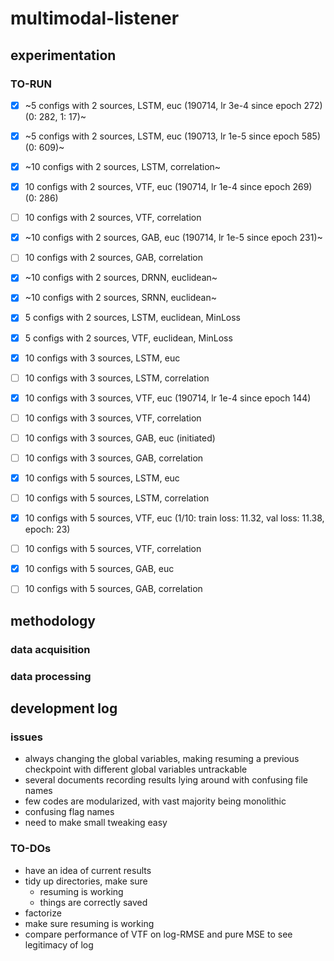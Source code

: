 # multimodal-listener

## experimentation

### TO-RUN
- [x] ~5 configs with 2 sources, LSTM, euc (190714, lr 3e-4 since epoch 272) (0: 282, 1: 17)~
- [x] ~5 configs with 2 sources, LSTM, euc (190713, lr 1e-5 since epoch 585) (0: 609)~
- [x] ~10 configs with 2 sources, LSTM, correlation~
- [x] 10 configs with 2 sources, VTF, euc (190714, lr 1e-4 since epoch 269) (0: 286)
- [ ] 10 configs with 2 sources, VTF, correlation 
- [x] ~10 configs with 2 sources, GAB, euc (190714, lr 1e-5 since epoch 231)~
- [ ] 10 configs with 2 sources, GAB, correlation 
- [x] ~10 configs with 2 sources, DRNN, euclidean~
- [x] ~10 configs with 2 sources, SRNN, euclidean~
- [x] 5 configs with 2 sources, LSTM, euclidean, MinLoss
- [x] 5 configs with 2 sources, VTF, euclidean, MinLoss

- [x] 10 configs with 3 sources, LSTM, euc
- [ ] 10 configs with 3 sources, LSTM, correlation 
- [x] 10 configs with 3 sources, VTF, euc (190714, lr 1e-4 since epoch 144)
- [ ] 10 configs with 3 sources, VTF, correlation 
- [ ] 10 configs with 3 sources, GAB, euc (initiated)
- [ ] 10 configs with 3 sources, GAB, correlation 

- [x] 10 configs with 5 sources, LSTM, euc
- [ ] 10 configs with 5 sources, LSTM, correlation 
- [x] 10 configs with 5 sources, VTF, euc (1/10: train loss: 11.32, val loss: 11.38, epoch: 23)
- [ ] 10 configs with 5 sources, VTF, correlation 
- [x] 10 configs with 5 sources, GAB, euc
- [ ] 10 configs with 5 sources, GAB, correlation 
## methodology

### data acquisition

### data processing

## development log

### issues

- always changing the global variables, making resuming a previous checkpoint with different global variables untrackable
- several documents recording results lying around with confusing file names
- few codes are modularized, with vast majority being monolithic
- confusing flag names
- need to make small tweaking easy


### TO-DOs

- have an idea of current results
- tidy up directories, make sure
  - resuming is working
  - things are correctly saved
- factorize
- make sure resuming is working
- compare performance of VTF on log-RMSE and pure MSE to see legitimacy of log
